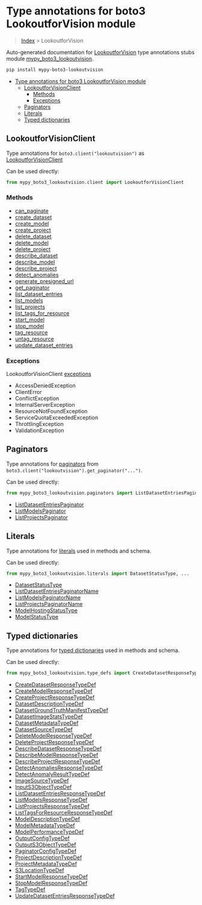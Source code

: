 # Type annotations for boto3 LookoutforVision module

> [Index](..) > LookoutforVision

Auto-generated documentation for
[LookoutforVision](https://boto3.amazonaws.com/v1/documentation/api/1.17.77/reference/services/lookoutvision.html#LookoutforVision)
type annotations stubs module
[mypy_boto3_lookoutvision](https://pypi.org/project/mypy-boto3-lookoutvision/).

```bash
pip install mypy-boto3-lookoutvision
```

- [Type annotations for boto3 LookoutforVision module](#type-annotations-for-boto3-lookoutforvision-module)
  - [LookoutforVisionClient](#lookoutforvisionclient)
    - [Methods](#methods)
    - [Exceptions](#exceptions)
  - [Paginators](#paginators)
  - [Literals](#literals)
  - [Typed dictionaries](#typed-dictionaries)

## LookoutforVisionClient

Type annotations for `boto3.client("lookoutvision")` as
[LookoutforVisionClient](./client.md)

Can be used directly:

```python
from mypy_boto3_lookoutvision.client import LookoutforVisionClient
```

### Methods

- [can_paginate](./client.md#can_paginate)
- [create_dataset](./client.md#create_dataset)
- [create_model](./client.md#create_model)
- [create_project](./client.md#create_project)
- [delete_dataset](./client.md#delete_dataset)
- [delete_model](./client.md#delete_model)
- [delete_project](./client.md#delete_project)
- [describe_dataset](./client.md#describe_dataset)
- [describe_model](./client.md#describe_model)
- [describe_project](./client.md#describe_project)
- [detect_anomalies](./client.md#detect_anomalies)
- [generate_presigned_url](./client.md#generate_presigned_url)
- [get_paginator](./client.md#get_paginator)
- [list_dataset_entries](./client.md#list_dataset_entries)
- [list_models](./client.md#list_models)
- [list_projects](./client.md#list_projects)
- [list_tags_for_resource](./client.md#list_tags_for_resource)
- [start_model](./client.md#start_model)
- [stop_model](./client.md#stop_model)
- [tag_resource](./client.md#tag_resource)
- [untag_resource](./client.md#untag_resource)
- [update_dataset_entries](./client.md#update_dataset_entries)

### Exceptions

LookoutforVisionClient [exceptions](./client.md#exceptions)

- AccessDeniedException
- ClientError
- ConflictException
- InternalServerException
- ResourceNotFoundException
- ServiceQuotaExceededException
- ThrottlingException
- ValidationException

## Paginators

Type annotations for [paginators](./paginators.md) from
`boto3.client("lookoutvision").get_paginator("...")`.

Can be used directly:

```python
from mypy_boto3_lookoutvision.paginators import ListDatasetEntriesPaginator, ...
```

- [ListDatasetEntriesPaginator](./paginators.md#listdatasetentriespaginator)
- [ListModelsPaginator](./paginators.md#listmodelspaginator)
- [ListProjectsPaginator](./paginators.md#listprojectspaginator)

## Literals

Type annotations for [literals](./literals.md) used in methods and schema.

Can be used directly:

```python
from mypy_boto3_lookoutvision.literals import DatasetStatusType, ...
```

- [DatasetStatusType](./literals.md#datasetstatustype)
- [ListDatasetEntriesPaginatorName](./literals.md#listdatasetentriespaginatorname)
- [ListModelsPaginatorName](./literals.md#listmodelspaginatorname)
- [ListProjectsPaginatorName](./literals.md#listprojectspaginatorname)
- [ModelHostingStatusType](./literals.md#modelhostingstatustype)
- [ModelStatusType](./literals.md#modelstatustype)

## Typed dictionaries

Type annotations for [typed dictionaries](./type_defs.md) used in methods and
schema.

Can be used directly:

```python
from mypy_boto3_lookoutvision.type_defs import CreateDatasetResponseTypeDef, ...
```

- [CreateDatasetResponseTypeDef](./type_defs.md#createdatasetresponsetypedef)
- [CreateModelResponseTypeDef](./type_defs.md#createmodelresponsetypedef)
- [CreateProjectResponseTypeDef](./type_defs.md#createprojectresponsetypedef)
- [DatasetDescriptionTypeDef](./type_defs.md#datasetdescriptiontypedef)
- [DatasetGroundTruthManifestTypeDef](./type_defs.md#datasetgroundtruthmanifesttypedef)
- [DatasetImageStatsTypeDef](./type_defs.md#datasetimagestatstypedef)
- [DatasetMetadataTypeDef](./type_defs.md#datasetmetadatatypedef)
- [DatasetSourceTypeDef](./type_defs.md#datasetsourcetypedef)
- [DeleteModelResponseTypeDef](./type_defs.md#deletemodelresponsetypedef)
- [DeleteProjectResponseTypeDef](./type_defs.md#deleteprojectresponsetypedef)
- [DescribeDatasetResponseTypeDef](./type_defs.md#describedatasetresponsetypedef)
- [DescribeModelResponseTypeDef](./type_defs.md#describemodelresponsetypedef)
- [DescribeProjectResponseTypeDef](./type_defs.md#describeprojectresponsetypedef)
- [DetectAnomaliesResponseTypeDef](./type_defs.md#detectanomaliesresponsetypedef)
- [DetectAnomalyResultTypeDef](./type_defs.md#detectanomalyresulttypedef)
- [ImageSourceTypeDef](./type_defs.md#imagesourcetypedef)
- [InputS3ObjectTypeDef](./type_defs.md#inputs3objecttypedef)
- [ListDatasetEntriesResponseTypeDef](./type_defs.md#listdatasetentriesresponsetypedef)
- [ListModelsResponseTypeDef](./type_defs.md#listmodelsresponsetypedef)
- [ListProjectsResponseTypeDef](./type_defs.md#listprojectsresponsetypedef)
- [ListTagsForResourceResponseTypeDef](./type_defs.md#listtagsforresourceresponsetypedef)
- [ModelDescriptionTypeDef](./type_defs.md#modeldescriptiontypedef)
- [ModelMetadataTypeDef](./type_defs.md#modelmetadatatypedef)
- [ModelPerformanceTypeDef](./type_defs.md#modelperformancetypedef)
- [OutputConfigTypeDef](./type_defs.md#outputconfigtypedef)
- [OutputS3ObjectTypeDef](./type_defs.md#outputs3objecttypedef)
- [PaginatorConfigTypeDef](./type_defs.md#paginatorconfigtypedef)
- [ProjectDescriptionTypeDef](./type_defs.md#projectdescriptiontypedef)
- [ProjectMetadataTypeDef](./type_defs.md#projectmetadatatypedef)
- [S3LocationTypeDef](./type_defs.md#s3locationtypedef)
- [StartModelResponseTypeDef](./type_defs.md#startmodelresponsetypedef)
- [StopModelResponseTypeDef](./type_defs.md#stopmodelresponsetypedef)
- [TagTypeDef](./type_defs.md#tagtypedef)
- [UpdateDatasetEntriesResponseTypeDef](./type_defs.md#updatedatasetentriesresponsetypedef)
